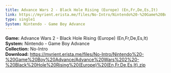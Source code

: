 ```yaml
---
title: Advance Wars 2 - Black Hole Rising (Europe) (En,Fr,De,Es,It)
link: https://myrient.erista.me/files/No-Intro/Nintendo%20-%20Game%20Boy%20Advance/Advance%20Wars%202%20-%20Black%20Hole%20Rising%20(Europe)%20(En,Fr,De,Es,It).zip
type: single1
System: Nintendo - Game Boy Advance
---
```

<b>Game:</b> Advance Wars 2 - Black Hole Rising (Europe) (En,Fr,De,Es,It)<br>
<b>System:</b> Nintendo - Game Boy Advance<br>
<b>Collection:</b> No-Intro<br>
<b>Download:</b> https://myrient.erista.me/files/No-Intro/Nintendo%20-%20Game%20Boy%20Advance/Advance%20Wars%202%20-%20Black%20Hole%20Rising%20(Europe)%20(En,Fr,De,Es,It).zip